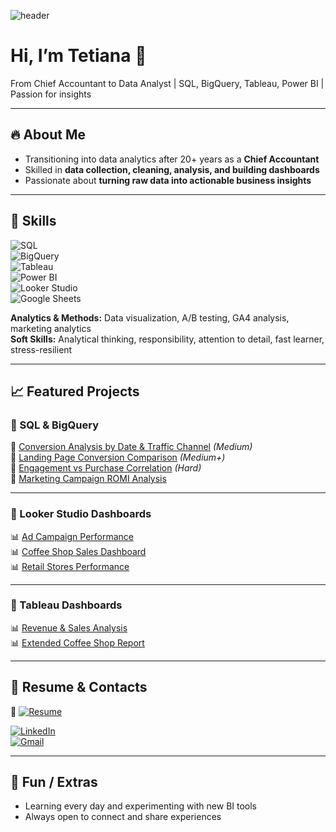 ![header](https://capsule-render.vercel.app/api?type=soft&color=0:FFD700,100:1E90FF&height=200&section=header&text=Hi%2C%20I'm%20Tetiana%20👋&fontSize=40&fontColor=ffffff&animation=fadeIn)

# Hi, I’m Tetiana 👋  
From Chief Accountant to Data Analyst | SQL, BigQuery, Tableau, Power BI | Passion for insights  

---

## 🔥 About Me  
- Transitioning into data analytics after 20+ years as a **Chief Accountant**  
- Skilled in **data collection, cleaning, analysis, and building dashboards**  
- Passionate about **turning raw data into actionable business insights**  

---

## 🧰 Skills  

![SQL](https://img.shields.io/badge/SQL-336791?style=for-the-badge&logo=postgresql&logoColor=white)  
![BigQuery](https://img.shields.io/badge/BigQuery-669DF6?style=for-the-badge&logo=google-bigquery&logoColor=white)  
![Tableau](https://img.shields.io/badge/Tableau-E97627?style=for-the-badge&logo=tableau&logoColor=white)  
![Power BI](https://img.shields.io/badge/Power_BI-F2C811?style=for-the-badge&logo=powerbi&logoColor=black)  
![Looker Studio](https://img.shields.io/badge/Looker_Studio-4285F4?style=for-the-badge&logo=google&logoColor=white)  
![Google Sheets](https://img.shields.io/badge/Google_Sheets-34A853?style=for-the-badge&logo=googlesheets&logoColor=white)  

**Analytics & Methods:** Data visualization, A/B testing, GA4 analysis, marketing analytics  
**Soft Skills:** Analytical thinking, responsibility, attention to detail, fast learner, stress-resilient  

---

## 📈 Featured Projects  

### 🔹 SQL & BigQuery  

📌 [Conversion Analysis by Date & Traffic Channel](https://github.com/TETIANA-TR/SQL/commit/2ed726f5f7e5d7568e1fdab4e26040ec835120ca) *(Medium)*  
📌 [Landing Page Conversion Comparison](https://github.com/TETIANA-TR/SQL/commit/2007c25a3bddeaf24763cfb54d4c4ca198c8b329) *(Medium+)*  
📌 [Engagement vs Purchase Correlation](https://github.com/TETIANA-TR/SQL/commit/05f195d825898e558ebd957c6410b9f303c94bcf) *(Hard)*  
📌 [Marketing Campaign ROMI Analysis](https://github.com/TETIANA-TR/SQL/blob/main/Project%20SQL.sql)  

---

### 🔷 Looker Studio Dashboards  

📊 [Ad Campaign Performance](https://lookerstudio.google.com/reporting/fdddc53c-02d7-4230-a880-9f1b367bc89a)  
📊 [Coffee Shop Sales Dashboard](https://lookerstudio.google.com/reporting/ae0d120b-84f8-4a15-8e04-fc59ea584600/page/zsvSF)  
📊 [Retail Stores Performance](https://lookerstudio.google.com/reporting/7d62e714-17c4-48cf-bb58-222281d397e4/page/QsETF)  

---

### 🔶 Tableau Dashboards  

📊 [Revenue & Sales Analysis](https://public.tableau.com/views/Book4_17467082423910/revenue_product)  
📊 [Extended Coffee Shop Report](https://lnkd.in/eTaqjTHA)  

---

## 📄 Resume & Contacts  

📌 [![Resume](https://img.shields.io/badge/Resume-PDF-red?style=for-the-badge&logo=adobeacrobatreader&logoColor=white)](https://github.com/TETIANA-TR/TETIANA-TR/blob/018ac0b3b42938c3ea376694419d7396aab6aee1/resume.pdf)  

[![LinkedIn](https://img.shields.io/badge/LinkedIn-0A66C2?style=for-the-badge&logo=linkedin&logoColor=white)](https://www.linkedin.com/)  
[![Gmail](https://img.shields.io/badge/Gmail-3608326@gmail.com-D14836?style=for-the-badge&logo=gmail&logoColor=white)](mailto:3608326@gmail.com)  

---

## 🌟 Fun / Extras  
- Learning every day and experimenting with new BI tools  
- Always open to connect and share experiences  

